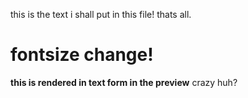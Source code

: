 this is the text i shall put in this file!
thats all.
# fontsize change!
**this is rendered in text form in the preview** crazy huh?